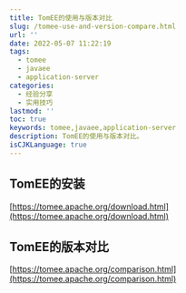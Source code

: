 ```yaml
---
title: TomEE的使用与版本对比
slug: /tomee-use-and-version-compare.html
url: ''
date: 2022-05-07 11:22:19
tags:
  - tomee
  - javaee
  - application-server
categories:
  - 经验分享
  - 实用技巧
lastmod: ''
toc: true
keywords: tomee,javaee,application-server
description: TomEE的使用与版本对比。
isCJKLanguage: true
---
```

## TomEE的安装

[https://tomee.apache.org/download.html](https://tomee.apache.org/download.html)

## TomEE的版本对比

[https://tomee.apache.org/comparison.html](https://tomee.apache.org/comparison.html)